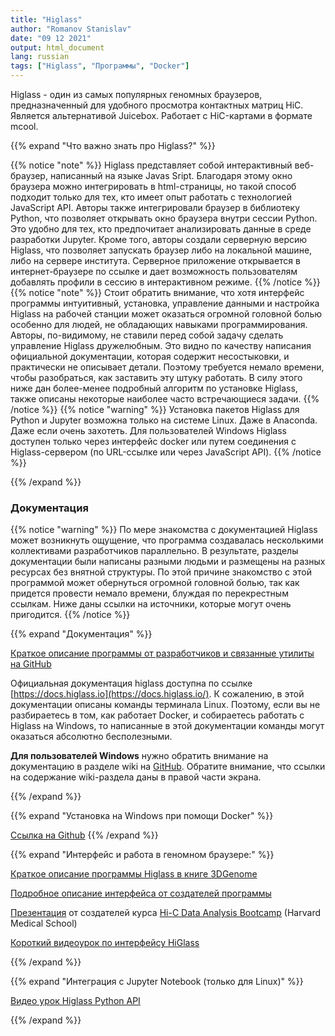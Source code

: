 ```yaml
---
title: "Higlass"
author: "Romanov Stanislav"
date: "09 12 2021"
output: html_document
lang: russian
tags: ["Higlass", "Программы", "Docker"]
---
```


Higlass - один из самых популярных геномных браузеров, предназначенный для удобного просмотра контактных матриц HiC. Является альтернативой Juicebox. Работает с HiC-картами в формате mcool.

{{% expand "Что важно знать про Higlass?" %}}

{{% notice "note" %}}
Higlass представляет собой интерактивный веб-браузер, написанный на языке Javas Sript. Благодаря этому окно браузера можно интегрировать в html-страницы, но такой способ подходит только для тех, кто имеет опыт работать с технологией JavaScript API. Авторы также интегрировали браузер в библиотеку Python, что позволяет открывать окно браузера внутри сессии Python. Это удобно для тех, кто предпочитает анализировать данные в среде разработки Jupyter. Кроме того, авторы создали серверную версию Higlass, что позволяет запускать браузер либо на локальной машине, либо на сервере института. Серверное приложение открывается в интернет-браузере по ссылке и дает возможность пользователям добавлять профили в сессию в интерактивном режиме.
{{% /notice %}}
{{% notice "note" %}}
Стоит обратить внимание, что хотя интерфейс программы интуитивный, установка, управление данными и настройка Higlass на рабочей станции может оказаться огромной головной болью особенно для людей, не обладающих навыками программирования. Авторы, по-видимому, не ставили перед собой задачу сделать управление Higlass дружелюбным. Это видно по качеству написания официальной документации, которая содержит несостыковки, и практически не описывает детали. Поэтому требуется немало времени, чтобы разобраться, как заставить эту штуку работать. В силу этого ниже дан более-менее подробный алгоритм по установке Higlass, также описаны некоторые наиболее часто встречающиеся задачи.
{{% /notice %}}
{{% notice "warning" %}}
Установка пакетов Higlass для Python и Jupyter возможна только на системе Linux. Даже в Anaconda. Даже если очень захотеть. Для пользователей Windows Higlass доступен только через интерфейс docker или путем соединения с Higlass-сервером (по URL-ссылке или через JavaScript API).
{{% /notice %}}

{{% /expand %}}

### Документация

{{% notice "warning" %}}
По мере знакомства с документацией Higlass может возникнуть ощущение, что программа создавалась несколькими коллективами разработчиков параллельно. В результате, разделы документации были написаны разными людьми и размещены на разных ресурсах без внятной структуры. По этой причине знакомство с этой программой может обернуться огромной головной болью, так как придется провести немало времени, блуждая по перекрестным ссылкам. Ниже даны ссылки на источники, которые могут очень пригодится.
{{% /notice %}}

{{% expand "Документация" %}}

[Краткое описание программы от разработчиков и связанные утилиты на GitHub](https://github.com/higlass/higlass)

Официальная документация higlass доступна по ссылке [https://docs.higlass.io](https://docs.higlass.io/). К сожалению, в этой документации описаны команды терминала Linux. Поэтому, если вы не разбираетесь в том, как работает Docker, и собираетесь работать с Higlass на Windows, то написанные в этой документации команды могут оказаться абсолютно бесполезными.

**Для пользователей Windows** нужно обратить внимание на документацию в разделе wiki на [GitHub](https://github.com/higlass/higlass/wiki/Setup). Обратите внимание, что ссылки на содержание wiki-раздела даны в правой части экрана.

{{% /expand %}}

{{% expand "Установка на Windows при помощи Docker" %}}

[Ссылка на Github](https://github.com/higlass/higlass-docker)
{{% /expand %}}

{{% expand "Интерфейс и работа в геномном браузере:" %}}

[Краткое описание программы Higlass в книге 3DGenome](https://zhonglab.gitbook.io/3dgenome/chap4-integrative-data-visualization-tools/4.2-higlass)

[Подробное описание интерфейса от создателей программы](https://github.com/higlass/higlass/wiki/View-Operations)

[Презентация](https://hms-dbmi.github.io/hic-data-analysis-bootcamp/#58) от создателей курса [Hi-C Data Analysis Bootcamp](https://github.com/hms-dbmi/hic-data-analysis-bootcamp) (Harvard Medical School)

[Короткий видеоурок по интерфейсу HiGlass](https://www.youtube.com/watch?v=LEDaOa3NZtM)

{{% /expand %}}

{{% expand "Интеграция с Jupyter Notebook (только для Linux)" %}}

[Видео урок Higlass Python API](https://www.youtube.com/watch?v=v62k4Ok1S8g)

{{% /expand %}}
